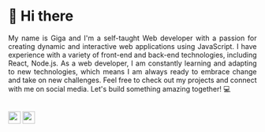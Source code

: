 # 👋 Hi there

<div align="justify">
    My name is Giga and I'm a self-taught Web developer with a passion for creating dynamic and interactive web applications using JavaScript. I have experience with a variety of front-end and back-end technologies, including React, Node.js. As a web developer, I am constantly learning and adapting to new technologies, which means I am always ready to embrace change and take on new challenges. Feel free to check out my projects and connect with me on social media. Let's build something amazing together! 💻 
</div>

<br/><a href="https://www.linkedin.com/in/giga-katamadze-88774b153/" target="_blank"><img src="https://img.shields.io/badge/linkedin-%230077B5.svg?&style=for-the-badge&logo=linkedin&logoColor=white" height=25></a>
<a href="mailto:gigakatamadze0@gmail.com"><img src="https://img.shields.io/badge/Gmail-D14836?style=for-the-badge&logo=gmail&logoColor=white" height=25></a>
